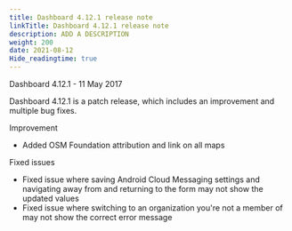 ```yaml
---
title: Dashboard 4.12.1 release note
linkTitle: Dashboard 4.12.1 release note
description: ADD A DESCRIPTION
weight: 200
date: 2021-08-12
Hide_readingtime: true
---
```


Dashboard 4.12.1 - 11 May 2017

Dashboard 4.12.1 is a patch release, which includes an improvement and multiple bug fixes.

Improvement

* Added OSM Foundation attribution and link on all maps

Fixed issues

* Fixed issue where saving Android Cloud Messaging settings and navigating away from and returning to the form may not show the updated values
* Fixed issue where switching to an organization you're not a member of may not show the correct error message
